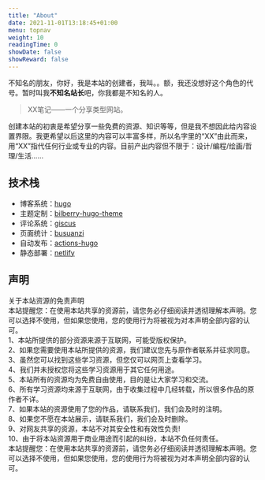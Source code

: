```yaml
---
title: "About"
date: 2021-11-01T13:18:45+01:00
menu: topnav
weight: 10
readingTime: 0
showDate: false
showReward: false
---
```


不知名的朋友，你好，我是本站的创建者，我叫。。额，我还没想好这个角色的代号。暂时叫我**不知名站长**吧，你我都是不知名的人。

> XX笔记——一个分享类型网站。

创建本站的初衷是希望分享一些免费的资源、知识等等，但是我不想因此给内容设置界限。我更希望以后这里的内容可以丰富多样，所以名字里的“XX”由此而来，用“XX”指代任何行业或专业的内容。目前产出内容但不限于：设计/编程/绘画/哲理/生活......

## 技术栈
- 博客系统：[hugo](https://gohugo.io)
- 主题定制：[bilberry-hugo-theme](https://github.com/Lednerb/bilberry-hugo-theme)
- 评论系统：[giscus](https://giscus.app)
- 页面统计：[busuanzi](https://busuanzi.ibruce.info/)
- 自动发布：[actions-hugo](https://github.com/peaceiris/actions-hugo)
- 静态部署：[netlify](https://www.netlify.com/)

## 声明

关于本站资源的免责声明<br>
本站提醒您：在使用本站共享的资源前，请您务必仔细阅读并透彻理解本声明。您可以选择不使用，但如果您使用，您的使用行为将被视为对本声明全部内容的认可。<br>
1、本站所提供的部分资源来源于互联网，可能受版权保护。<br>
2、如果您需要使用本站所提供的资源，我们建议您先与原作者联系并征求同意。<br>
3、虽然您可以找到这些学习资源，但您仅可以网页上查看学习。<br>
4、我们并未授权您将这些学习资源用于其它任何用途。<br>
5、本站所有的资源均为免费自由使用，目的是让大家学习和交流。<br>
6、所有学习资源均来源于互联网，由于收集过程中几经转载，所以很多作品的原作者不详。<br>
7、如果本站的资源使用了您的作品，请联系我们，我们会及时的注明。<br>
8、如果您不愿在本站展示，请联系我们，我们会及时删除。<br>
9、对网友共享的资源，本站不对其安全性和有效性负责!<br>
10、由于将本站资源用于商业用途而引起的纠纷，本站不负任何责任。<br>
本站提醒您：在使用本站共享的资源前，请您务必仔细阅读并透彻理解本声明。您可以选择不使用，但如果您使用，您的使用行为将被视为对本声明全部内容的认可。